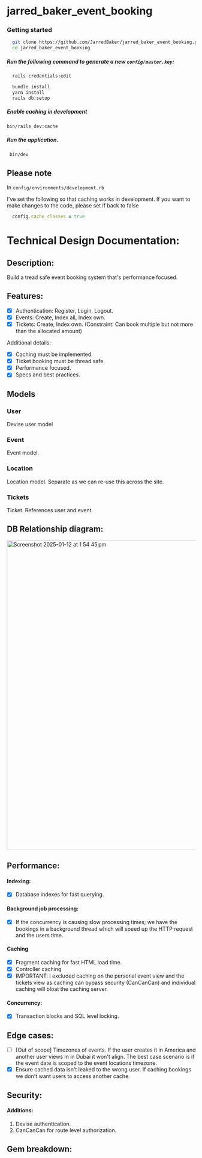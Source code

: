 # jarred_baker_event_booking

### Getting started

```bash
  git clone https://github.com/JarredBaker/jarred_baker_event_booking.git
  cd jarred_baker_event_booking
  ```
##### Run the following command to generate a new `config/master.key`:
```bash
  rails credentials:edit
```
```bash
  bundle install
  yarn install
  rails db:setup
```

##### Enable caching in development
```bash
bin/rails dev:cache
```

##### Run the application. 

```bash
 bin/dev
```

## Please note

In `config/environments/development.rb`

I've set the following so that caching works in development. If you want to make changes to the code, please set if back to false

```ruby
  config.cache_classes = true
```

# Technical Design Documentation: 

## Description:

Build a tread safe event booking system that's performance focused.

## Features: 

- [x] Authentication: Register, Login, Logout.
- [x] Events: Create, Index all, Index own. 
- [x] Tickets: Create, Index own. (Constraint: Can book multiple but not more than the allocated amount)

Additional details: 

- [x] Caching must be implemented. 
- [x] Ticket booking must be thread safe. 
- [x] Performance focused. 
- [x] Specs and best practices. 

## Models
### User
Devise user model

### Event
Event model.

### Location
Location model. Separate as we can re-use this across the site.

### Tickets
Ticket. References user and event.

## DB Relationship diagram:

<img width="824" alt="Screenshot 2025-01-12 at 1 54 45 pm" src="https://github.com/user-attachments/assets/ccc69406-1db8-4b75-b6b6-c219b294aa8e" />

## Performance: 
#### Indexing: 
- [x] Database indexes for fast querying.

#### Background job processing: 
- [x] If the concurrency is causing slow processing times; we have the bookings in a background thread which will speed up the HTTP request and the users time. 

#### Caching
- [x] Fragment caching for fast HTML load time. 
- [x] Controller caching
- [x] IMPORTANT: I excluded caching on the personal event view and the tickets view as caching can bypass security (CanCanCan) and individual caching will bloat the caching server.

#### Concurrency:
- [x] Transaction blocks and SQL level locking.

## Edge cases:
- [ ] [Out of scope] Timezones of events. If the user creates it in America and another user views in in Dubai it won't align. The best case scenario is if the event date is scoped to the event locations timezone. 
- [x] Ensure cached data isn't leaked to the wrong user. If caching bookings we don't want users to access another cache.  

## Security:
#### Additions: 
1. Devise authentication. 
2. CanCanCan for route level authorization.

## Gem breakdown:

